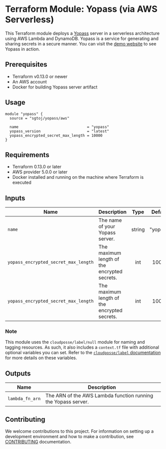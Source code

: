 # Terraform Module: Yopass (via AWS Serverless)

This Terraform module deploys a [Yopass](https://github.com/jhaals/yopass)
server in a serverless architecture using AWS Lambda and DynamoDB. Yopass is a
service for generating and sharing secrets in a secure manner. You can visit the
[demo website](https://yopass.se/) to see Yopass in action.

## Prerequisites

- Terraform v0.13.0 or newer
- An AWS account
- Docker for building Yopass server artifact

## Usage

```hcl
module "yopass" {
  source = "sgtoj/yopass/aws"

  name                               = "yopass"
  yopass_version                     = "latest"
  yopass_encrypted_secret_max_length = 10000
}
```

## Requirements

- Terraform 0.13.0 or later
- AWS provider 5.0.0 or later
- Docker installed and running on the machine where Terraform is executed

## Inputs

| Name                                 | Description                                  |  Type  | Default  | Required |
|--------------------------------------|----------------------------------------------|:------:|:--------:|:--------:|
| `name`                               | The name of your Yopass server.              | string | "yopass" |    no    |
| `yopass_encrypted_secret_max_length` | The maximum length of the encrypted secrets. |  int   |  10000   |    no    |
| `yopass_encrypted_secret_max_length` | The maximum length of the encrypted secrets. |  int   |  10000   |    no    |

### Note

This module uses the `cloudposse/label/null` module for naming and tagging
resources. As such, it also includes a `context.tf` file with additional
optional variables you can set. Refer to the [`cloudposse/label` documentation](https://registry.terraform.io/modules/cloudposse/label/null/latest)
for more details on these variables.

## Outputs

| Name            | Description                                                   |
|-----------------|---------------------------------------------------------------|
| `lambda_fn_arn` | The ARN of the AWS Lambda function running the Yopass server. |

## Contributing

We welcome contributions to this project. For information on setting up a
development environment and how to make a contribution, see [CONTRIBUTING](./CONTRIBUTING.md)
documentation.
